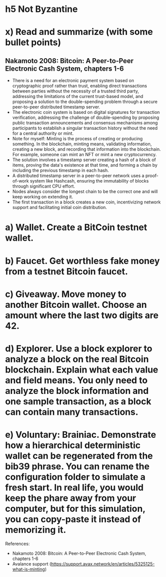 # h5 Not Byzantine

# x) Read and summarize (with some bullet points)
## Nakamoto 2008: Bitcoin: A Peer-to-Peer Electronic Cash System, chapters 1-6
- There is a need for an electronic payment system based on cryptographic proof rather than trust, enabling direct transactions between parties without the necessity of a trusted third party, addressing the limitations of the current trust-based model, and proposing a solution to the double-spending problem through a secure peer-to-peer distributed timestamp server.
- The electronic coin system is based on digital signatures for transaction verification, addressing the challenge of double-spending by proposing public transaction announcements and consensus mechanisms among participants to establish a singular transaction history without the need for a central authority or mint.
- Note for myself: Minting is the process of creating or producing something. In the blockchain, minting means, validating information, creating a new block, and recording that information into the blockchain. For example, someone can mint an NFT or mint a new cryptocurrency.
- The solution involves a timestamp server creating a hash of a block of items, proving the data's existence at that time, and forming a chain by including the previous timestamp in each hash.
- A distributed timestamp server in a peer-to-peer network uses a proof-of-work system like Hashcash, ensuring the immutability of blocks through significant CPU effort.
- Nodes always consider the longest chain to be the correct one and will keep working on extending it.
- The first transaction in a block creates a new coin, incentivizing network support and facilitating initial coin distribution.

# a) Wallet. Create a BitCoin testnet wallet.


# b) Faucet. Get worthless fake money from a testnet Bitcoin faucet.

# c) Giveaway. Move money to another Bitcoin wallet. Choose an amount where the last two digits are 42.

# d) Explorer. Use a block explorer to analyze a block on the real Bitcoin blockchain. Explain what each value and field means. You only need to analyze the block information and one sample transaction, as a block can contain many transactions.

# e) Voluntary: Brainiac. Demonstrate how a hierarchical deterministic wallet can be regenerated from the bib39 phrase. You can rename the configuration folder to simulate a fresh start. In real life, you would keep the phare away from your computer, but for this simulation, you can copy-paste it instead of memorizing it.


References:
- Nakamoto 2008: Bitcoin: A Peer-to-Peer Electronic Cash System, chapters 1-6
- Avalance support (https://support.avax.network/en/articles/5325125-what-is-minting)
